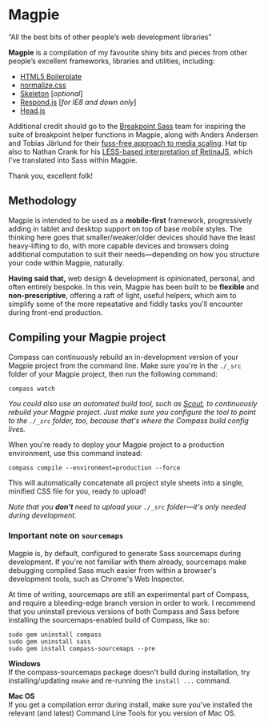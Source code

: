 # Magpie
&ldquo;All the best bits of other people&rsquo;s web development libraries&rdquo;

**Magpie** is a compilation of my favourite shiny bits and pieces from other people&rsquo;s excellent frameworks, libraries and utilities, including:

* [HTML5 Boilerplate](http://html5boilerplate.com/)
* [normalize.css](http://necolas.github.io/normalize.css/)
* [Skeleton](http://getskeleton.com) [_optional_]
* [Respond.js](https://github.com/scottjehl/Respond) [_for IE8 and down only_]
* [Head.js](http://headjs.com/)

Additional credit should go to the [Breakpoint Sass](http://breakpoint-sass.com/) team for inspiring the suite of breakpoint helper functions in Magpie, along with Anders Andersen and Tobias Järlund for their [fuss-free approach to media scaling](http://mobile.smashingmagazine.com/2013/09/16/responsive-images-performance-problem-case-study/). Hat tip also to Nathan Crank for his [LESS-based interpretation of RetinaJS](https://github.com/imulus/retinajs/tree/nathancrank-sass), which I've translated into Sass within Magpie.

Thank you, excellent folk!

## Methodology

Magpie is intended to be used as a **mobile-first** framework, progressively adding in tablet and desktop support on top of base mobile styles. The thinking here goes that smaller/weaker/older devices should have the least heavy-lifting to do, with more capable devices and browsers doing additional computation to suit their needs&mdash;depending on how you structure your code within Magpie, naturally.

**Having said that,** web design &amp; development is opinionated, personal, and often entirely bespoke. In this vein, Magpie has been built to be **flexible** and **non-prescriptive**, offering a raft of light, useful helpers, which aim to simplify some of the more repeatative and fiddly tasks you'll encounter during front-end production.

## Compiling your Magpie project

Compass can continuously rebuild an in-development version of your Magpie project from the command line. Make sure you're in the `./_src` folder of your Magpie project, then run the following command:

`compass watch`

_You could also use an automated build tool, such as [Scout](http://mhs.github.io/scout-app/), to continuously rebuild your Magpie project. Just make sure you configure the tool to point to the `./_src` folder, too, because that's where the Compass build config lives._

When you're ready to deploy your Magpie project to a production environment, use this command instead:

`compass compile --environment=production --force`

This will automatically concatenate all project style sheets into a single, minified CSS file for you, ready to upload!

_Note that you **don't** need to upload your `./_src` folder—it's only needed during development._

### Important note on `sourcemaps`

Magpie is, by default, configured to generate Sass sourcemaps during development. If you're not familiar with them already, sourcemaps make debugging compiled Sass much easier from within a browser's development tools, such as Chrome's Web Inspector.

At time of writing, sourcemaps are still an experimental part of Compass, and require a bleeding-edge branch version in order to work. I recommend that you uninstall previous versions of both Compass and Sass before installing the sourcemaps-enabled build of Compass, like so:

`sudo gem uninstall compass`<br/>
`sudo gem uninstall sass`<br/>
`sudo gem install compass-sourcemaps --pre`

**Windows**<br/>
If the compass-sourcemaps package doesn't build during installation, try installing/updating `nmake` and re-running the `install ...` command.

**Mac OS**<br/>
If you get a compilation error during install, make sure you've installed the relevant (and latest) Command Line Tools for you version of Mac OS.